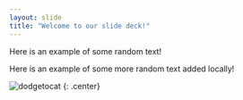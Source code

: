```yaml
---
layout: slide
title: "Welcome to our slide deck!"
---
```


Here is an example of some random text!

Here is an example of some more random text added locally!

![dodgetocat](https://octodex.github.com/images/dodgetocat_v2.png)
{: .center}

